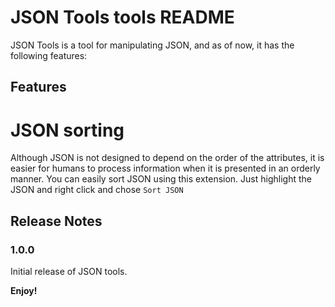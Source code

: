 # JSON Tools tools README

JSON Tools is a tool for manipulating JSON, and as of now, it has the following features:

## Features

# JSON sorting
Although JSON is not designed to depend on the order of the attributes, it is easier for humans to process information when it is presented in an orderly manner. You can easily sort JSON using this extension. Just highlight the JSON and right click and chose `Sort JSON`

## Release Notes

### 1.0.0

Initial release of JSON tools.

**Enjoy!**
